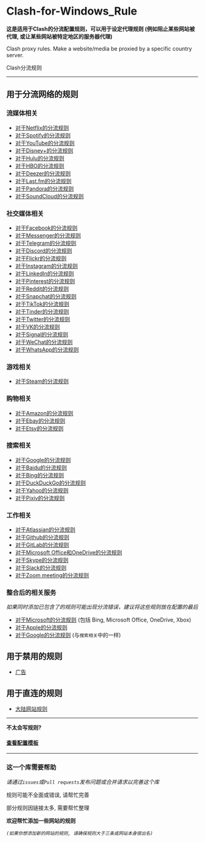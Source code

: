 # Clash-for-Windows_Rule

**这是适用于Clash的分流配置规则，可以用于设定代理规则 (例如阻止某些网站被代理, 或让某些网站被特定地区的服务器代理)**

Clash proxy rules. Make a website/media be proxied by a specific country server.

Clash分流规则

***

## 用于分流网络的规则

### 流媒体相关
* [对于Netflix的分流规则](https://github.com/ender-zhao/Clash-for-Windows_Rule/blob/main/Rule/Netflix)
* [对于Spotify的分流规则](https://github.com/ender-zhao/Clash-for-Windows_Rule/blob/main/Rule/Spotify)
* [对于YouTube的分流规则](https://github.com/ender-zhao/Clash-for-Windows_Rule/blob/main/Rule/YouTube)
* [对于Disney+的分流规则](https://github.com/ender-zhao/Clash-for-Windows_Rule/blob/main/Rule/Disney%2B)
* [对于Hulu的分流规则](https://github.com/ender-zhao/Clash-for-Windows_Rule/blob/main/Rule/Hulu)
* [对于HBO的分流规则](https://github.com/ender-zhao/Clash-for-Windows_Rule/blob/main/Rule/HBO)
* [对于Deezer的分流规则](https://github.com/ender-zhao/Clash-for-Windows_Rule/blob/main/Rule/Deezer)
* [对于Last.fm的分流规则](https://github.com/ender-zhao/Clash-for-Windows_Rule/blob/main/Rule/Last.fm)
* [对于Pandora的分流规则](https://github.com/ender-zhao/Clash-for-Windows_Rule/blob/main/Rule/Pandora)
* [对于SoundCloud的分流规则](https://github.com/ender-zhao/Clash-for-Windows_Rule/blob/main/Rule/SoundCloud)

### 社交媒体相关
* [对于Facebook的分流规则](https://github.com/ender-zhao/Clash-for-Windows_Rule/blob/main/Rule/Facebook)
* [对于Messenger的分流规则](https://github.com/ender-zhao/Clash-for-Windows_Rule/blob/main/Rule/Facebook-Messenger)
* [对于Telegram的分流规则](https://github.com/ender-zhao/Clash-for-Windows_Rule/blob/main/Rule/Telegram)
* [对于Discord的分流规则](https://github.com/ender-zhao/Clash-for-Windows_Rule/blob/main/Rule/Discord)
* [对于Flickr的分流规则](https://github.com/ender-zhao/Clash-for-Windows_Rule/blob/main/Rule/Flickr)
* [对于Instagram的分流规则](https://github.com/ender-zhao/Clash-for-Windows_Rule/blob/main/Rule/Instagram)
* [对于LinkedIn的分流规则](https://github.com/ender-zhao/Clash-for-Windows_Rule/blob/main/Rule/LinkedIn)
* [对于Pinterest的分流规则](https://github.com/ender-zhao/Clash-for-Windows_Rule/blob/main/Rule/Pinterest)
* [对于Reddit的分流规则](https://github.com/ender-zhao/Clash-for-Windows_Rule/blob/main/Rule/Reddit)
* [对于Snapchat的分流规则](https://github.com/ender-zhao/Clash-for-Windows_Rule/blob/main/Rule/Snapchat)
* [对于TikTok的分流规则](https://github.com/ender-zhao/Clash-for-Windows_Rule/blob/main/Rule/TikTok)
* [对于Tinder的分流规则](https://github.com/ender-zhao/Clash-for-Windows_Rule/blob/main/Rule/Tinder)
* [对于Twitter的分流规则](https://github.com/ender-zhao/Clash-for-Windows_Rule/blob/main/Rule/Twitter)
* [对于VK的分流规则](https://github.com/ender-zhao/Clash-for-Windows_Rule/blob/main/Rule/VK)
* [对于Signal的分流规则](https://github.com/ender-zhao/Clash-for-Windows_Rule/blob/main/Rule/Signal)
* [对于WeChat的分流规则](https://github.com/ender-zhao/Clash-for-Windows_Rule/blob/main/Rule/WeChat)
* [对于WhatsApp的分流规则](https://github.com/ender-zhao/Clash-for-Windows_Rule/blob/main/Rule/WhatsApp)

### 游戏相关
* [对于Steam的分流规则](https://github.com/ender-zhao/Clash-for-Windows_Rule/blob/main/Rule/Steam)

### 购物相关
* [对于Amazon的分流规则](https://github.com/ender-zhao/Clash-for-Windows_Rule/blob/main/Rule/Amazon)
* [对于Ebay的分流规则](https://github.com/ender-zhao/Clash-for-Windows_Rule/blob/main/Rule/Ebay)
* [对于Etsy的分流规则](https://github.com/ender-zhao/Clash-for-Windows_Rule/blob/main/Rule/Etsy)

### 搜索相关
* [对于Google的分流规则](https://github.com/ender-zhao/Clash-for-Windows_Rule/blob/main/Rule/Google)
* [对于Baidu的分流规则](https://github.com/ender-zhao/Clash-for-Windows_Rule/blob/main/Rule/Baidu)
* [对于Bing的分流规则](https://github.com/ender-zhao/Clash-for-Windows_Rule/blob/main/Rule/Bing)
* [对于DuckDuckGo的分流规则](https://github.com/ender-zhao/Clash-for-Windows_Rule/blob/main/Rule/DuckDuckGo)
* [对于Yahoo的分流规则](https://github.com/ender-zhao/Clash-for-Windows_Rule/blob/main/Rule/Yahoo)
* [对于Pixiv的分流规则](https://github.com/ender-zhao/Clash-for-Windows_Rule/blob/main/Rule/Pixiv)

### 工作相关
* [对于Atlassian的分流规则](https://github.com/ender-zhao/Clash-for-Windows_Rule/blob/main/Rule/Atlassian)
* [对于Github的分流规则](https://github.com/ender-zhao/Clash-for-Windows_Rule/blob/main/Rule/Github)
* [对于GitLab的分流规则](https://github.com/ender-zhao/Clash-for-Windows_Rule/blob/main/Rule/Gitlab)
* [对于Microsoft Office和OneDrive的分流规则](https://github.com/ender-zhao/Clash-for-Windows_Rule/blob/main/Rule/Microsoft-Office365)
* [对于Skype的分流规则](https://github.com/ender-zhao/Clash-for-Windows_Rule/blob/main/Rule/Skype)
* [对于Slack的分流规则](https://github.com/ender-zhao/Clash-for-Windows_Rule/blob/main/Rule/Slack)
* [对于Zoom meeting的分流规则](https://github.com/ender-zhao/Clash-for-Windows_Rule/blob/main/Rule/Zoom)

### 整合后的相关服务
*如果同时添加已包含了的规则可能出现分流错误，建议将这些规则放在配置的最后*
* [对于Microsoft的分流规则](https://github.com/ender-zhao/Clash-for-Windows_Rule/blob/main/Rule/Microsoft) (包括 Bing, Microsoft Office, OneDrive, Xbox)
* [对于Apple的分流规则](https://github.com/ender-zhao/Clash-for-Windows_Rule/blob/main/Rule/Apple)
* [对于Google的分流规则](https://github.com/ender-zhao/Clash-for-Windows_Rule/blob/main/Rule/Google) (与`搜索相关`中的一样)

## 用于禁用的规则

* [广告](https://github.com/ender-zhao/Clash-for-Windows_Rule/blob/main/Rule/Advertising)

## 用于直连的规则

* [大陆网站规则](https://github.com/ender-zhao/Clash-for-Windows_Rule/blob/main/Rule/Direct)

***

**不太会写规则?**

#### [查看配置模板](https://github.com/ender-zhao/Clash-for-Windows_Rule/blob/main/template/README.md)

***

### 这一个库需要帮助

*请通过`issues`或`Pull requests`发布问题或合并请求以完善这个库*

规则可能不全面或错误, 请帮忙完善

部分规则因链接太多, 需要帮忙整理

**欢迎帮忙添加一些网站的规则**

*`(如果你想添加新的网站的规则, 请确保规则大于三条或网站本身很出名)`*
